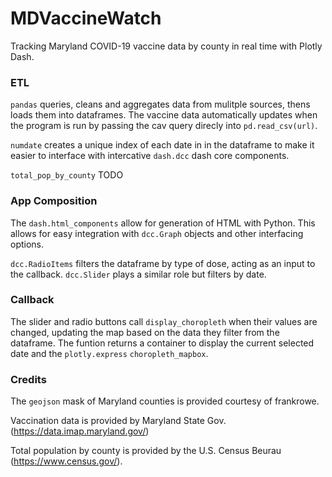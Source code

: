 # MDVaccineWatch
Tracking Maryland COVID-19 vaccine data by county in real time with Plotly Dash.


### ETL
`pandas` queries, cleans and aggregates data from mulitple sources, thens loads them into dataframes. The vaccine data automatically updates when the program is run by passing the cav query direcly into `pd.read_csv(url)`.


`numdate` creates a unique index of each date in in the dataframe to make it easier to interface with intercative `dash.dcc` dash core components.


`total_pop_by_county` TODO


### App Composition
The `dash.html_components` allow for generation of HTML with Python. This allows for easy integration with `dcc.Graph` objects and other interfacing options.


`dcc.RadioItems` filters the dataframe by type of dose, acting as an input to the callback. `dcc.Slider` plays a similar role but filters by date.


### Callback
The slider and radio buttons call `display_choropleth` when their values are changed, updating the map based on the data they filter from the dataframe. The funtion returns a container to display the current selected date and the `plotly.express` `choropleth_mapbox`.


### Credits
The `geojson` mask of Maryland counties is provided courtesy of frankrowe.

Vaccination data is provided by Maryland State Gov. (https://data.imap.maryland.gov/)

Total population by county is provided by the U.S. Census Beurau (https://www.census.gov/).